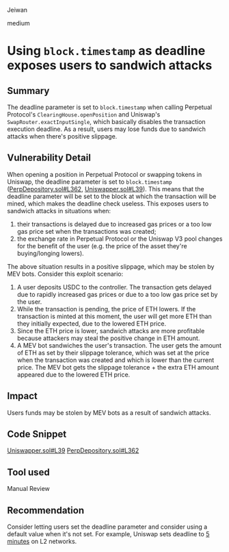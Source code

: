 Jeiwan

medium

# Using `block.timestamp` as deadline exposes users to sandwich attacks

## Summary
The deadline parameter is set to `block.timestamp` when calling Perpetual Protocol's `ClearingHouse.openPosition` and Uniswap's `SwapRouter.exactInputSingle`, which basically disables the transaction execution deadline. As a result, users may lose funds due to sandwich attacks when there's positive slippage.
## Vulnerability Detail
When opening a position in Perpetual Protocol or swapping tokens in Uniswap, the deadline parameter is set to `block.timestamp` ([PerpDepository.sol#L362](https://github.com/sherlock-audit/2023-01-uxd/blob/main/contracts/integrations/perp/PerpDepository.sol#L362), [Uniswapper.sol#L39](https://github.com/sherlock-audit/2023-01-uxd/blob/main/contracts/integrations/uniswap/Uniswapper.sol#L39)). This means that the deadline parameter will be set to the block at which the transaction will be mined, which makes the deadline check useless. This exposes users to sandwich attacks in situations when:
1. their transactions is delayed due to increased gas prices or a too low gas price set when the transactions was created;
1. the exchange rate in Perpetual Protocol or the Uniswap V3 pool changes for the benefit of the user (e.g. the price of the asset they're buying/longing lowers).

The above situation results in a positive slippage, which may be stolen by MEV bots. Consider this exploit scenario:
1. A user deposits USDC to the controller. The transaction gets delayed due to rapidly increased gas prices or due to a too low gas price set by the user.
1. While the transaction is pending, the price of ETH lowers. If the transaction is minted at this moment, the user will get more ETH than they initially expected, due to the lowered ETH price.
1. Since the ETH price is lower, sandwich attacks are more profitable because attackers may steal the positive change in ETH amount. 
1. A MEV bot sandwiches the user's transaction. The user gets the amount of ETH as set by their slippage tolerance, which was set at the price when the transaction was created and which is lower than the current price. The MEV bot gets the slippage tolerance + the extra ETH amount appeared due to the lowered ETH price.
## Impact
Users funds may be stolen by MEV bots as a result of sandwich attacks.
## Code Snippet
[Uniswapper.sol#L39](https://github.com/sherlock-audit/2023-01-uxd/blob/main/contracts/integrations/uniswap/Uniswapper.sol#L39)
[PerpDepository.sol#L362](https://github.com/sherlock-audit/2023-01-uxd/blob/main/contracts/integrations/perp/PerpDepository.sol#L362)
## Tool used
Manual Review
## Recommendation
Consider letting users set the deadline parameter and consider using a default value when it's not set. For example, Uniswap sets deadline to [5 minutes](https://github.com/Uniswap/interface/blob/62361647e060ceb1b893ad78526f2aa9d1e8e6e5/src/constants/misc.ts#L8) on L2 networks.